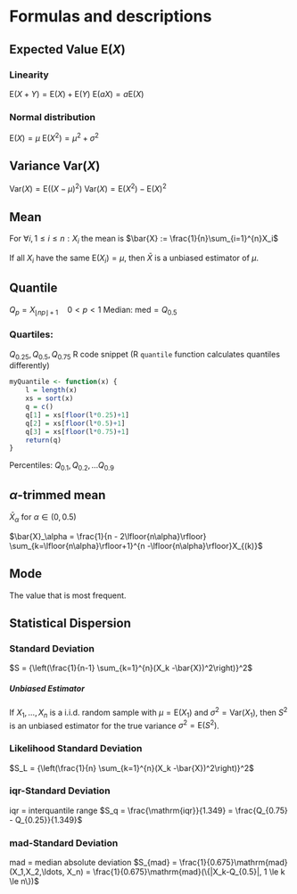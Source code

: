 # Formulas and descriptions
## Expected Value $\mathrm{E}(X)$
### Linearity
$\mathrm{E}(X+Y) = \mathrm{E}(X) + \mathrm{E}(Y)$
$\mathrm{E}(aX) = a \mathrm{E}(X)$

### Normal distribution
$\mathrm{E}(X) = \mu$
$\mathrm{E}(X^2) = \mu^2 + \sigma^2$

## Variance $\mathrm{Var}(X)$
$\mathrm{Var}(X) = \mathrm{E}((X-\mu)^2)$
$\mathrm{Var}(X) = \mathrm{E}(X^2) - {\mathrm{E}(X)}^2$

## Mean
For $\forall i, 1 \le i \le n : X_i$ the mean is $\bar{X} := \frac{1}{n}\sum_{i=1}^{n}X_i$

If all $X_i$ have the same $\mathrm{E}(X_i)=\mu$, then $\bar{X}$ is a unbiased estimator of $\mu$.

## Quantile
$Q_p = X_{\lfloor{np}\rfloor+1} \quad 0 < p < 1$
Median: $\mathrm{med} = Q_{0.5}$
### Quartiles:
$Q_{0.25}, Q_{0.5}, Q_{0.75}$
R code snippet (R `quantile` function calculates quantiles differently)
```R
myQuantile <- function(x) {
    l = length(x)
    xs = sort(x)
    q = c()
    q[1] = xs[floor(l*0.25)+1]
    q[2] = xs[floor(l*0.5)+1]
    q[3] = xs[floor(l*0.75)+1]
    return(q)
}
```
Percentiles: $Q_{0.1}, Q_{0.2}, \ldots Q_{0.9}$



## $\alpha$-trimmed mean
$\bar{X}_\alpha$ for $\alpha \in (0,0.5)$

$\bar{X}_\alpha = \frac{1}{n - 2\lfloor{n\alpha}\rfloor}
\sum_{k=\lfloor{n\alpha}\rfloor+1}^{n -\lfloor{n\alpha}\rfloor}X_{(k)}$

## Mode
The value that is most frequent.

## Statistical Dispersion
### Standard Deviation
$S = {\left(\frac{1}{n-1} \sum_{k=1}^{n}(X_k -\bar{X})^2\right)}^2$
##### Unbiased Estimator
If $X_1,\ldots,X_n$ is a i.i.d. random sample with $\mu = \mathrm{E}(X_1)$
and $\sigma^2 = \mathrm{Var}(X_1)$, then $S^2$ is an unbiased estimator for
the true variance $\sigma^2 = \mathrm{E}(S^2)$.

### Likelihood Standard Deviation
$S_L = {\left(\frac{1}{n} \sum_{k=1}^{n}(X_k -\bar{X})^2\right)}^2$
### iqr-Standard Deviation
iqr = interquantile range
$S_q = \frac{\mathrm{iqr}}{1.349} = \frac{Q_{0.75} - Q_{0.25}}{1.349}$
### mad-Standard Deviation
mad = median absolute deviation
$S_{mad} = \frac{1}{0.675}\mathrm{mad}(X_1,X_2,\ldots, X_n) =
\frac{1}{0.675}\mathrm{mad}(\{|X_k-Q_{0.5}|, 1 \le k \le n\})$

